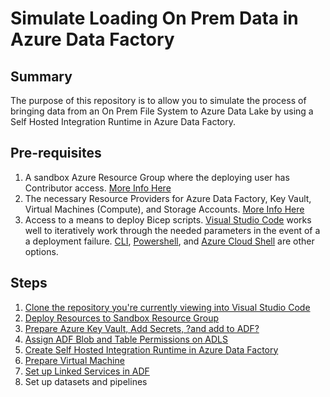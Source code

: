# Simulate Loading On Prem Data in Azure Data Factory

## Summary 
The purpose of this repository is to allow you to simulate the process of bringing data from an On Prem File System to Azure Data Lake by using a Self Hosted Integration Runtime in Azure Data Factory. 

## Pre-requisites 
1) A sandbox Azure Resource Group where the deploying user has Contributor access. [More Info Here](https://learn.microsoft.com/en-us/azure/role-based-access-control/overview#role-assignments)
2) The necessary Resource Providers for Azure Data Factory, Key Vault, Virtual Machines (Compute), and Storage Accounts. [More Info Here](https://learn.microsoft.com/en-us/azure/azure-resource-manager/management/resource-providers-and-types)
3) Access to a means to deploy Bicep scripts. [Visual Studio Code](https://learn.microsoft.com/en-us/azure/azure-resource-manager/bicep/deploy-vscode) works well to iteratively work through the needed parameters in the event of a a deployment failure. [CLI](https://learn.microsoft.com/en-us/azure/azure-resource-manager/bicep/deploy-cli), [Powershell](https://learn.microsoft.com/en-us/azure/azure-resource-manager/bicep/deploy-powershell), and [Azure Cloud Shell](https://learn.microsoft.com/en-us/azure/azure-resource-manager/bicep/deploy-cloud-shell?tabs=azure-cli) are other options.

## Steps
1. [Clone the repository you're currently viewing into Visual Studio Code](https://learn.microsoft.com/en-us/azure/developer/javascript/how-to/with-visual-studio-code/clone-github-repository?tabs=create-repo-command-palette%2Cinitialize-repo-activity-bar%2Ccreate-branch-command-palette%2Ccommit-changes-command-palette%2Cpush-command-palette)
2. [Deploy Resources to Sandbox Resource Group](./docs/deploy/README.md)
3. [Prepare Azure Key Vault, Add Secrets, ?and add to ADF? ](./docs/akv/setup.md)
4. [Assign ADF Blob and Table Permissions on ADLS](./docs/storage/addStorageMI.md)
5. [Create Self Hosted Integration Runtime in Azure Data Factory](./docs/adf/createShir.md)
6. [Prepare Virtual Machine](./docs/shirvm/setup.md)
7. [Set up Linked Services in ADF](./docs/adf/linkedServices.md)
8. Set up datasets and pipelines